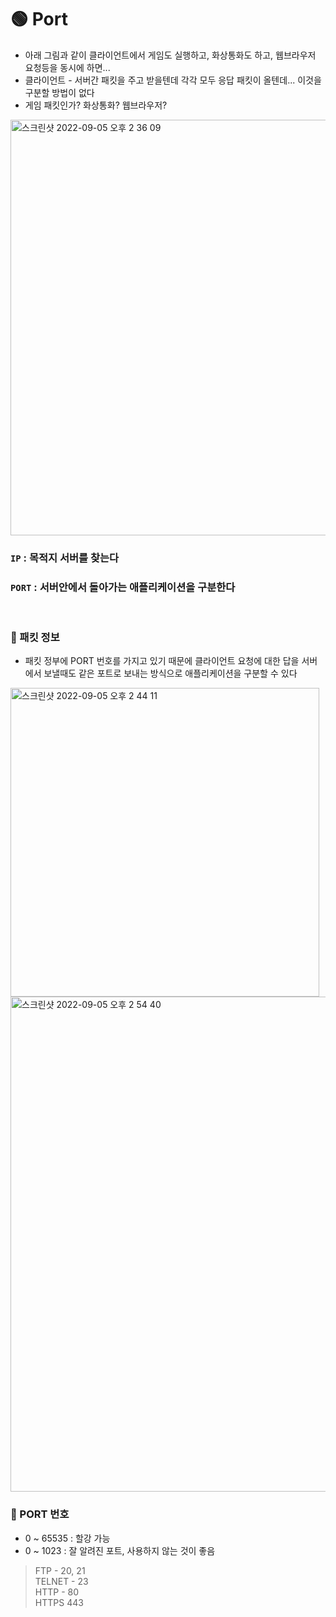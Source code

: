 # 🟢 Port
- 아래 그림과 같이 클라이언트에서 게임도 실행하고, 화상통화도 하고, 웹브라우저 요청등을 동시에 하면...
- 클라이언트 - 서버간 패킷을 주고 받을텐데 각각 모두 응답 패킷이 올텐데... 이것을 구분할 방법이 없다
- 게임 패킷인가? 화상통화? 웹브라우저? 

<img width="665" alt="스크린샷 2022-09-05 오후 2 36 09" src="https://user-images.githubusercontent.com/101084642/188367746-d158ae86-57d6-49cb-b555-548377445a73.png">


### `IP` : 목적지 서버를 찾는다
### `PORT` : 서버안에서 돌아가는 애플리케이션을 구분한다

<br>

### 🔎 패킷 정보
- 패킷 정부에 PORT 번호를 가지고 있기 때문에 클라이언트 요청에 대한 답을 서버에서 보낼때도 같은 포트로 보내는 방식으로 애플리케이션을 구분할 수 있다

<img width="494" alt="스크린샷 2022-09-05 오후 2 44 11" src="https://user-images.githubusercontent.com/101084642/188368788-f5e3d613-fd34-44ba-aa87-6e8e07f99bdd.png">

<img width="792" alt="스크린샷 2022-09-05 오후 2 54 40" src="https://user-images.githubusercontent.com/101084642/188370116-eb29c60c-cae0-4fb5-a649-45f0a45e041d.png">

<br>

### 🔎 PORT 번호
- 0 ~ 65535 : 할강 가능
- 0 ~ 1023 : 잘 알려진 포트, 사용하지 않는 것이 좋음

> FTP - 20, 21 <br>
> TELNET - 23  <br>
> HTTP - 80  <br>
> HTTPS 443  <br>


